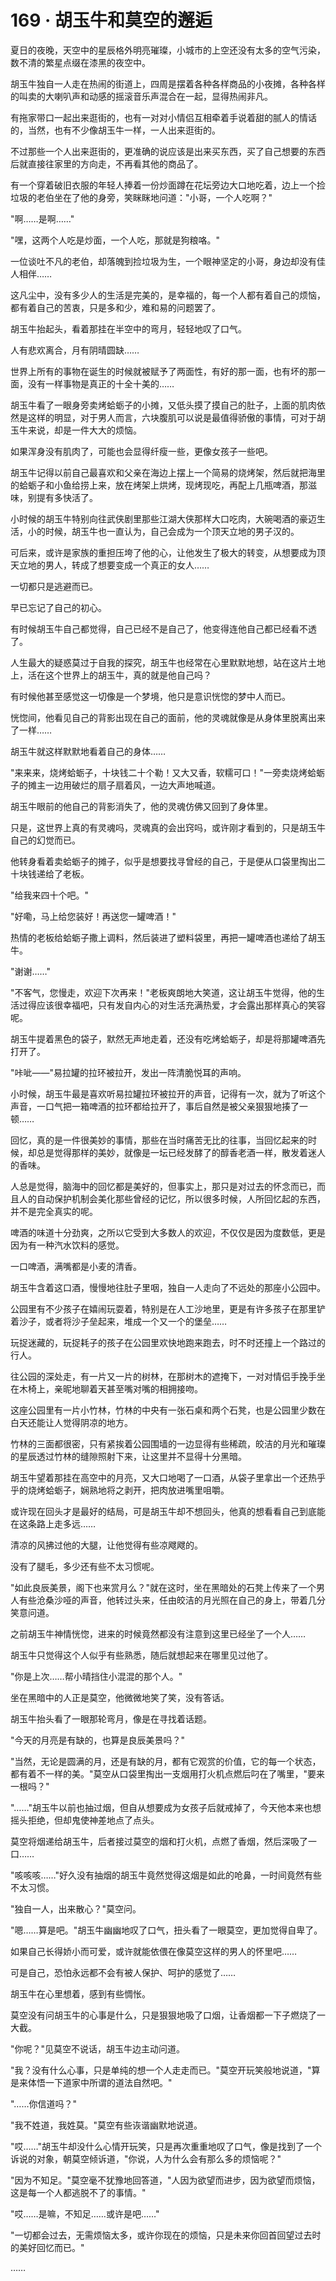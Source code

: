 <link rel="stylesheet" href="../styles/text.css" />
<h1>169 · 胡玉牛和莫空的邂逅</h1>

夏日的夜晚，天空中的星辰格外明亮璀璨，小城市的上空还没有太多的空气污染，数不清的繁星点缀在漆黑的夜空中。

胡玉牛独自一人走在热闹的街道上，四周是摆着各种各样商品的小夜摊，各种各样的叫卖的大喇叭声和动感的摇滚音乐声混合在一起，显得热闹非凡。

有拖家带口一起出来逛街的，也有一对对小情侣互相牵着手说着甜的腻人的情话的，当然，也有不少像胡玉牛一样，一人出来逛街的。

不过那些一个人出来逛街的，更准确的说应该是出来买东西，买了自己想要的东西后就直接往家里的方向走，不再看其他的商品了。

有一个穿着破旧衣服的年轻人捧着一份炒面蹲在花坛旁边大口地吃着，边上一个捡垃圾的老伯坐在了他的身旁，笑眯眯地问道："小哥，一个人吃啊？"

"啊……是啊……"

"嘿，这两个人吃是炒面，一个人吃，那就是狗粮咯。"

一位谈吐不凡的老伯，却落魄到捡垃圾为生，一个眼神坚定的小哥，身边却没有佳人相伴……

这凡尘中，没有多少人的生活是完美的，是幸福的，每一个人都有着自己的烦恼，都有着自己的苦衷，只是多和少，难和易的问题罢了。

胡玉牛抬起头，看着那挂在半空中的弯月，轻轻地叹了口气。

人有悲欢离合，月有阴晴圆缺……

世界上所有的事物在诞生的时候就被赋予了两面性，有好的那一面，也有坏的那一面，没有一样事物是真正的十全十美的……

胡玉牛看了一眼身旁卖烤蛤蛎子的小摊，又低头摸了摸自己的肚子，上面的肌肉依然是这样的明显，对于男人而言，六块腹肌可以说是最值得骄傲的事情，可对于胡玉牛来说，却是一件大大的烦恼。

如果浑身没有肌肉了，可能也会显得纤瘦一些，更像女孩子一些吧。

胡玉牛记得以前自己最喜欢和父亲在海边上摆上一个简易的烧烤架，然后就把海里的蛤蛎子和小鱼给捞上来，放在烤架上烘烤，现烤现吃，再配上几瓶啤酒，那滋味，别提有多快活了。

小时候的胡玉牛特别向往武侠剧里那些江湖大侠那样大口吃肉，大碗喝酒的豪迈生活，小的时候，胡玉牛也一直认为，自己会成为一个顶天立地的男子汉的。

可后来，或许是家族的重担压垮了他的心，让他发生了极大的转变，从想要成为顶天立地的男人，转成了想要变成一个真正的女人……

一切都只是逃避而已。

早已忘记了自己的初心。

有时候胡玉牛自己都觉得，自己已经不是自己了，他变得连他自己都已经看不透了。

人生最大的疑惑莫过于自我的探究，胡玉牛也经常在心里默默地想，站在这片土地上，活在这个世界上的胡玉牛，真的就是他自己吗？

有时候他甚至感觉这一切像是一个梦境，他只是意识恍惚的梦中人而已。

恍惚间，他看见自己的背影出现在自己的面前，他的灵魂就像是从身体里脱离出来了一样……

胡玉牛就这样默默地看着自己的身体……

"来来来，烧烤蛤蛎子，十块钱二十个勒！又大又香，软糯可口！"一旁卖烧烤蛤蛎子的摊主一边用破烂的扇子扇着风，一边大声地喊道。

胡玉牛眼前的他自己的背影消失了，他的灵魂仿佛又回到了身体里。

只是，这世界上真的有灵魂吗，灵魂真的会出窍吗，或许刚才看到的，只是胡玉牛自己的幻觉而已。

他转身看着卖蛤蛎子的摊子，似乎是想要找寻曾经的自己，于是便从口袋里掏出二十块钱递给了老板。

"给我来四十个吧。"

"好嘞，马上给您装好！再送您一罐啤酒！"

热情的老板给蛤蛎子撒上调料，然后装进了塑料袋里，再把一罐啤酒也递给了胡玉牛。

"谢谢……"

"不客气，您慢走，欢迎下次再来！"老板爽朗地大笑道，这让胡玉牛觉得，他的生活过得应该很幸福吧，只有发自内心的对生活充满热爱，才会露出那样真心的笑容呢。

胡玉牛提着黑色的袋子，默然无声地走着，还没有吃烤蛤蛎子，却是将那罐啤酒先打开了。

"咔呲——"易拉罐的拉环被拉开，发出一阵清脆悦耳的声响。

小时候，胡玉牛最是喜欢听易拉罐拉环被拉开的声音，记得有一次，就为了听这个声音，一口气把一箱啤酒的拉环都给拉开了，事后自然是被父亲狠狠地揍了一顿……

回忆，真的是一件很美妙的事情，那些在当时痛苦无比的往事，当回忆起来的时候，却总是觉得那样的美妙，就像是一坛已经发酵了的醇香老酒一样，散发着迷人的香味。

人总是觉得，脑海中的回忆都是美好的，但事实上，那只是对过去的怀念而已，而且人的自动保护机制会美化那些曾经的记忆，所以很多时候，人所回忆起的东西，并不是完全真实的呢。

啤酒的味道十分劲爽，之所以它受到大多数人的欢迎，不仅仅是因为度数低，更是因为有一种汽水饮料的感觉。

一口啤酒，满嘴都是小麦的清香。

胡玉牛含着这口酒，慢慢地往肚子里咽，独自一人走向了不远处的那座小公园中。

公园里有不少孩子在嬉闹玩耍着，特别是在人工沙地里，更是有许多孩子在那里铲着沙子，或者将沙子垒起来，堆成一个又一个的堡垒……

玩捉迷藏的，玩捉耗子的孩子在公园里欢快地跑来跑去，时不时还撞上一个路过的行人。

往公园的深处走，有一片又一片的树林，在那树木的遮掩下，一对对情侣手挽手坐在木椅上，亲昵地聊着天甚至嘴对嘴的相拥接吻。

这座公园里有一片小竹林，竹林的中央有一张石桌和两个石凳，也是公园里少数在白天还能让人觉得阴凉的地方。

竹林的三面都很密，只有紧挨着公园围墙的一边显得有些稀疏，皎洁的月光和璀璨的星辰透过竹林的缝隙照射下来，让这里并不显得十分黑暗。

胡玉牛望着那挂在高空中的月亮，又大口地喝了一口酒，从袋子里拿出一个还热乎乎的烧烤蛤蛎子，娴熟地将之剥开，把肉放进嘴里咀嚼。

或许现在回头才是最好的结局，可是胡玉牛却不想回头，他真的想看看自己到底能在这条路上走多远……

清凉的风拂过他的大腿，让他觉得有些凉飕飕的。

没有了腿毛，多少还有些不太习惯呢。

"如此良辰美景，阁下也来赏月么？"就在这时，坐在黑暗处的石凳上传来了一个男人有些沧桑沙哑的声音，他转过头来，任由皎洁的月光照在自己的身上，带着几分笑意问道。

之前胡玉牛神情恍惚，进来的时候竟然都没有注意到这里已经坐了一个人……

胡玉牛只觉得这个人似乎有些熟悉，随后就想起来在哪里见过他了。

"你是上次……帮小晴挡住小混混的那个人。"

坐在黑暗中的人正是莫空，他微微地笑了笑，没有答话。

胡玉牛抬头看了一眼那轮弯月，像是在寻找着话题。

"今天的月亮是有缺的，也算是良辰美景吗？"

"当然，无论是圆满的月，还是有缺的月，都有它观赏的价值，它的每一个状态，都有着不一样的美。"莫空从口袋里掏出一支烟用打火机点燃后叼在了嘴里，"要来一根吗？"

"……"胡玉牛以前也抽过烟，但自从想要成为女孩子后就戒掉了，今天他本来也想摇头拒绝，但却鬼使神差地点了点头。

莫空将烟递给胡玉牛，后者接过莫空的烟和打火机，点燃了香烟，然后深吸了一口……

"咳咳咳……"好久没有抽烟的胡玉牛竟然觉得这烟是如此的呛鼻，一时间竟然有些不太习惯。

"独自一人，出来散心？"莫空问。

"嗯……算是吧。"胡玉牛幽幽地叹了口气，扭头看了一眼莫空，更加觉得自卑了。

如果自己长得娇小而可爱，或许就能依偎在像莫空这样的男人的怀里吧……

可是自己，恐怕永远都不会有被人保护、呵护的感觉了……

胡玉牛在心里想着，感到有些惆怅。

莫空没有问胡玉牛的心事是什么，只是狠狠地吸了口烟，让香烟都一下子燃烧了一大截。

"你呢？"见莫空不说话，胡玉牛边主动问道。

"我？没有什么心事，只是单纯的想一个人走走而已。"莫空开玩笑般地说道，"算是来体悟一下道家中所谓的道法自然吧。"

"……你信道吗？"

"我不姓道，我姓莫。"莫空有些诙谐幽默地说道。

"哎……"胡玉牛却没什么心情开玩笑，只是再次重重地叹了口气，像是找到了一个诉说的对象，朝莫空倾诉道，"你说，人为什么会有那么多的烦恼呢？"

"因为不知足。"莫空毫不犹豫地回答道，"人因为欲望而进步，因为欲望而烦恼，这是每一个人都逃脱不了的事情。"

"哎……是嘛，不知足……或许是吧……"

"一切都会过去，无需烦恼太多，或许你现在的烦恼，只是未来你回首回望过去时的美好回忆而已。"

……
